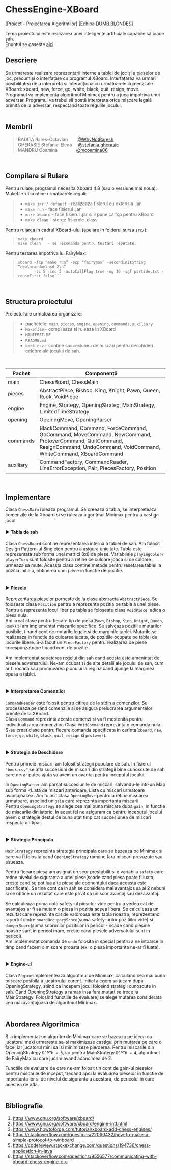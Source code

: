 # ChessEngine-XBoard
[Proiect - Proiectarea Algoritmilor] [Echipa DUMB.BLONDES]

Tema proiectului este realizarea unei inteligențe artificiale capabile să joace șah. <br>
Enuntul se gaseste [aici](https://ocw.cs.pub.ro/courses/pa/regulament-proiect-2020).

## Descriere
Se urmareste realizare reprezentarii interne a tablei de joc și a pieselor
de joc, precum și o interfațare cu programul XBoard. Interfațarea va urmari posibilitatea de a interpreta și interacționa cu următoarele 
comenzi ale XBoard: xboard, new, force, go, white, black, quit, resign, move. <br>
Programul va implementa algoritmul Minimax pentru a juca impotriva unui adversar. Programul va trebui să poată interpreta orice mișcare legală primită de la adversar, respectand toate regulile jocului.
<br>
<br>

## Membrii
> BADITA Rares-Octavian 	&nbsp;&nbsp; &nbsp; &nbsp;			[@WhyNotRaresh](https://github.com/WhyNotRaresh) <br>
> GHERASIE Stefania-Elena 	&nbsp; &nbsp; 					        [@stefania.gherasie](https://github.com/stefaniagherasie) <br>
> MANDRU Cosmina  	&nbsp; &nbsp; &nbsp; &nbsp; &nbsp; &nbsp; &nbsp;	[@mcosmina06](https://github.com/mcosmina06)
<br>

## Compilare si Rulare
Pentru rulare, programul necesita Xboard 4.8 (sau o versiune mai noua). Makefile-ul contine urmatoarele reguli:
> * ```make jar / default``` - realizeaza fisierul cu extensia .jar
> * ```make run``` - face fisierul .jar
> * ```make xboard``` - face fisierul .jar si il pune ca fcp pentru XBoard
> * ```make clean``` - sterge fisierele .class

Pentru rularea in cadrul XBoard-ului (apelare in folderul sursa `src/`):
> ```shell
> make xboard
> make clean   - se recomanda pentru testari repetate.
> ```
 
Pentru testarea impotriva lui FairyMax:
> ```shell
> xboard -fcp “make run” -scp “fairymax” -secondInitString “new\nrandom\nsd 2\n” 
>        -tc 5 -inc 2 -autoCallFlag true -mg 10 -sgf partide.txt -reuseFirst false```
> ```
<br>

## Structura proiectului
Proiectul are urmatoarea organizare:
> * pachetele: ```main```, ```pieces```, ```engine```, ```opening```, ```commands```, ```auxiliary```
> * ```Makefile``` - compileaza si ruleaza in XBoard
> * ```MANIFEST.MF```
> * ```README.md```
> * ```book.csv``` - contine succesiunea de miscari pentru deschideri celebre ale jocului de sah.
<br>

| Pachet      | Componență  |
| ----------- | ----------- |
| main        | ChessBoard, ChessMain|
| pieces      | AbstractPiece, Bishop, King, Knight, Pawn, Queen, Rook, VoidPiece|
| engine      | Engine, Strategy, OpeningStrateg, MainStrategy, LimitedTimeStrategy|
| opening     | OpeningMove, OpeningParser|
| commands    | BlackCommand, Command, ForceCommand, GoCommand, MoveCommand, NewCommand, ProtoverCommand, QuitCommand, ResignCommand, UndoCommand, VoidCommand, WhiteCommand, XBoardCommand|
| auxiliary   | CommandFactory, CommandReader, LineErrorException, Pair, PiecesFactory, Position|
<br>

## Implementare
Clasa ```ChessMain``` ruleaza programul. Se creeaza o tabla, se interpreteaza comenzile de la Xboard si se ruleaza algoritmul Minimax pentru a castiga jocul.


#### ► Tabla de sah
Clasa ```ChessBoard``` contine reprezentarea interna a tablei de sah. Am folosit Design Pattern-ul Singleton pentru a asigura unicitate. Tabla este
reprezentata sub forma unei matrici 8x8 de piese. Variabilele ```playingColor/ 
playerTurn``` sunt folosite pentru a retine ce culoare joaca si ce culoare urmeaza
sa mute. Aceasta clasa contine metode pentru resetarea tablei la pozitia initiala,
obtinerea unei piese in functie de pozitie.
<br>
<br>

#### ► Piesele
Reprezentarea pieselor porneste de la clasa abstracta ```AbstractPiece```. Se foloseste clasa ```Position``` pentru a reprezenta pozitia pe tabla a unei piese.
Pentru a reprezenta locul liber pe tabla se foloseste clasa ```VoidPiece```, adica o piesa nula. <br>
Am creat clase pentru fiecare tip de piesa(```Pawn```, ```Bishop```, ```King```, ```Knight```, ```Queen```,
```Rook```) si am implementat miscarile specifice. Se salveaza pozitiile mutarilor posibile, tinand cont de 
mutarile legale si de marginile tablei. Mutarile se realizeaza in functie de culoarea jucata, de pozitiile ocupate pe tabla, de locurile
libere. S-a facut un ```PieceFactory``` pentru realizarea de piese corespunzatoare tinand cont de pozitie.

Am implementat scoaterea regelui din sah cand acesta este amenintat de piesele 
adversarului. Ne-am ocupat si de alte detalii ale jocului de sah, cum ar fi 
rocada sau promovarea pionului la regina cand ajunge la marginea opusa a tablei.
<br>
<br>

#### ► Interpretarea Comenzilor
 ```CommandReader``` este folosit pentru citirea de la stdin a comenzilor. Se
proceseaza pe rand comenzile si se asigura prelucrarea argumentelor primite de
la XBoard. <br>
Clasa ```Command``` reprezinta aceste comenzi si va fi mostenita pentru individualizarea comenzilor. Clasa 
```VoidCommand``` reprezinta o comanda nula. S-au creat clase pentru fiecare comanda specificata in cerinta(```xboard```, ```new```, 
```force```, ```go```, ```white```, ```black```, ```quit```, ```resign``` si ```protover```).
<br>
<br>

#### ► Strategia de Deschidere 
Pentru primele miscari, am folosit strategii populare de sah.
In fisierul ```"book.csv"``` se afla succesiuni de miscari din strategii bine cunoscute
de sah care ne-ar putea ajuta sa avem un avantaj pentru inceputul jocului.

In ```OpeningParser``` am parsat succesiunile de miscari, salvandu-le intr-un Map
sub forma <Lista de miscari anterioare, Lista cu miscari urmatoare avantajoase>.
Am folosit clasa ```OpeningMove``` pentru a retine miscarea urmatoare, asociind un ```gain``` care reprezinta importanta
miscarii. <br>
Pentru ```OpeningStrategy``` se alege cea mai buna miscare dupa ```gain```, in functie de miscarile din istoric.
In acest fel ne asiguram ca pentru inceputul jocului avem o strategie destul de
buna atat timp cat succesiunea de miscari respecta un tipar.
<br>
<br>

#### ► Strategia Principala
```MainStrategy``` reprezinta strategia principala care se bazeaza pe Minimax si care 
va fi folosita cand ```OpeningStrategy``` ramane fara miscari prevazute sau esueaza.

Pentru fiecare piesa am asignat un scor prestabilit si o variabila ```safety``` care 
retine nivelul de siguranta a unei piese(scade cand piesa poate fi luata, creste
cand se pot lua alte piese ale oponentului daca aceasta este sacrificata). Se tine cont ca in sah se considera
mai avantajos sa ai 2 nebuni si se obtine un rezultat care este privit
ca un scor avantaj sau dezavantaj. 

Se calculeaza prima data safety-ul pieselor vide pentru a vedea
cat de avantajos ar fi sa mutam o piesa in pozitia aceea libera. Se calculeaza un
rezultat care reprezinta cat de valoroasa este tabla noastra, reprezentand
raportul dintre ```boardOccupacyScore```(suma safety-urilor pozitiilor vide) si 
```dangerScore```(suma scorurilor pozitiilor in pericol - scade cand piesele noastre sunt
in pericol mare, creste cand piesele adversatului sunt in pericol). <br>
Am implementat comanda de ```undo``` folosita in special pentru a ne intoarce in timp
cand facem o miscare proasta (ex: o piesa importanta ne-ar fi luata). 
<br>
<br>

#### ► Engine-ul
Clasa ```Engine``` implementeaza algoritmul de Minimax, calculand cea mai buna miscare 
posibila a jucatorului curent. Initial alegem sa jucam dupa OpeningStrategy, stiind
ca incepem jocul folosind strategii cunoscute in sah. Cand OpeningStrategy a ramas 
insa fara mutari se trece la MainStrategy. Folosind functiile de evaluare, se alege 
mutarea considerata cea mai avantajoasa de algoritmul Minimax.
<br>
<br>

## Abordarea Algoritmica
S-a implementat un algoritm de Minimax care se bazeaza pe ideea
ca jucatorul maxi urmareste sa-si maximizeze castigul prin mutarea pe care o face,
iar jucatorul mini sa isi minimizeze pierderea. Pentru miscarile din OpeningStrategy
```DEPTH = 6```, iar pentru MainStrategy ```DEPTH = 4```, algoritmul de FairyMax cu care jucam
avand adancimea de 2.  

Functiile de evaluare de care ne-am folosit tin cont de gain-ul pieselor pentru 
miscarile de inceput, trecand apoi la evaluarea pieselor in functie de importanta lor 
si de nivelul de siguranta a acestora, de pericolul in care acestea de afla.
<br>
<br>

## Bibliografie
1. https://www.gnu.org/software/xboard/
2. https://www.gnu.org/software/xboard/engine-intf.html
3. https://www.howtoforge.com/tutorial/xboard-add-chess-engines/
4. https://stackoverflow.com/questions/22060432/how-to-make-a-simple-protocol-to-winboard
5. https://codereview.stackexchange.com/questions/194736/chess-application-in-java
6. https://stackoverflow.com/questions/9556577/communicating-with-xboard-chess-engine-c-c
